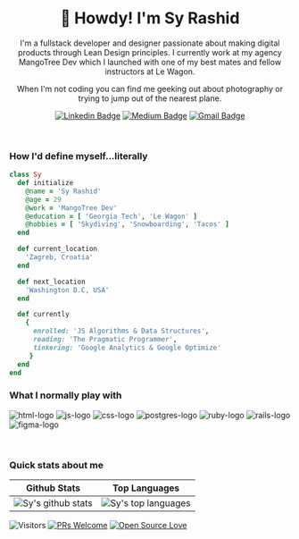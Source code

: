 <h1 align="center">🤠 Howdy! I'm Sy Rashid</h1>

<p align="center">
I'm a fullstack developer and designer passionate about making digital products through Lean Design principles.  I currently work at my agency MangoTree Dev which I launched with one of my best mates and fellow instructors at Le Wagon.   
</p>
<p align="center"> 
When I'm not coding you can find me geeking out about photography or trying to jump out of the nearest plane.
</p>

<div align="center">

  [![Linkedin Badge](https://img.shields.io/badge/-syrashid-blue?style=flat-square&logo=Linkedin&logoColor=white&link=https://www.linkedin.com/in/sy-rashid/)](https://www.linkedin.com/in/sy-rashid/)
  [![Medium Badge](https://img.shields.io/badge/-@syrashid-03a57a?style=flat-square&label&logo=Medium&link=https://medium.com/@syrashid/)](https://syrashid.medium.com)
  [![Gmail Badge](https://img.shields.io/badge/-sy@mangotree.dev-c14438?style=flat-square&logo=Gmail&logoColor=white&link=mailto:sy@mangotree.dev)](mailto:sy@mangotree.dev)
</div>
<br>

<h3>How I'd define myself...literally</h3>

 ```ruby
 class Sy
   def initialize
     @name = 'Sy Rashid'
     @age = 29
     @work = 'MangoTree Dev'
     @education = [ 'Georgia Tech', 'Le Wagon' ]
     @hobbies = [ 'Skydiving', 'Snowboarding', 'Tacos' ]
   end

   def current_location
     'Zagreb, Croatia'
   end

   def next_location
     'Washington D.C, USA'
   end

   def currently
     {
       enrolled: 'JS Algorithms & Data Structures',
       reading: 'The Pragmatic Programmer',
       tinkering: 'Google Analytics & Google Optimize'
      }
   end
 end
 ```
### What I normally play with
<p> 
<img src="https://res.cloudinary.com/nico1711/image/upload/c_scale,h_50/v1598850235/html_1_whl9rj.png" alt="html-logo">
<img src="https://res.cloudinary.com/nico1711/image/upload/c_scale,h_50/v1598849662/javascript_eniubp.png" alt="js-logo">
<img src="https://res.cloudinary.com/nico1711/image/upload/c_scale,h_50/v1598849661/css_jtfcoz.png" alt="css-logo">
<img src="https://res.cloudinary.com/nico1711/image/upload/c_scale,h_50/v1598849660/postgresql_zsfd9p.png" alt="postgres-logo">
<img src="https://res.cloudinary.com/nico1711/image/upload/c_scale,h_50/v1598849655/ruby_nrq1jy.png" alt="ruby-logo">
<img src="https://res.cloudinary.com/nico1711/image/upload/c_scale,h_50/v1598850690/rails_1_vess2v.png" alt="rails-logo">
<img src="https://res.cloudinary.com/nico1711/image/upload/c_scale,h_50/v1598849656/figma_ugopbh.png" alt="figma-logo">
</p>

<br>

### Quick stats about me
| Github Stats | Top Languages |
| --- | --- |
| ![Sy's github stats](https://github-readme-stats.vercel.app/api?username=syrashid&show_icons=true&title_color=f6c32c&icon_color=f6c32c&text_color=9f9f9f&bg_color=151515&count_private=true) | ![Sy's top languages](https://github-readme-stats.vercel.app/api/top-langs/?username=syrashid&show_icons=true&title_color=f6c32c&icon_color=f6c32c&text_color=9f9f9f&bg_color=151515&count_private=true&layout=compact) |




![Visitors](https://visitor-badge.glitch.me/badge?page_id=syrashid.syrashid) [![PRs Welcome](https://img.shields.io/badge/PRs-welcome-brightgreen.svg?style=flat&logo=github)](https://github.com/syrashid) [![Open Source Love](https://badges.frapsoft.com/os/v2/open-source.svg?v=103)](https://github.com/syrashid)
